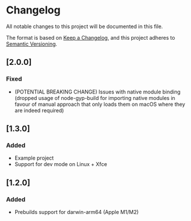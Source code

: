 # Changelog

All notable changes to this project will be documented in this file.

The format is based on [Keep a Changelog](https://keepachangelog.com/en/1.0.0/),
and this project adheres to [Semantic Versioning](https://semver.org/spec/v2.0.0.html).

## [2.0.0]

### Fixed
- (POTENTIAL BREAKING CHANGE) Issues with native module binding (dropped usage of node-gyp-build for importing native modules in favour of manual approach that only loads them on macOS where they are indeed required)

## [1.3.0]

### Added
- Example project
- Support for dev mode on Linux + Xfce

## [1.2.0]

### Added

- Prebuilds support for darwin-arm64 (Apple M1/M2)
